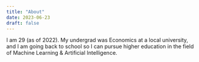 ```yaml
---
title: "About"
date: 2023-06-23
draft: false 
---
```


I am 29 (as of 2022). My undergrad was Economics at a local university, and I am going back to school so I can pursue higher education in the field of Machine Learning & Artificial Intelligence.

